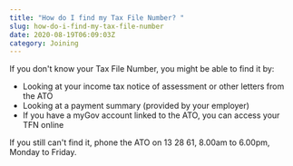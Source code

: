 ```yaml
---
title: "How do I find my Tax File Number? "
slug: how-do-i-find-my-tax-file-number
date: 2020-08-19T06:09:03Z
category: Joining 
---
```


If you don't know your Tax File Number, you might be able to find it by:

*   Looking at your income tax notice of assessment or other letters from the ATO
*   Looking at a payment summary (provided by your employer)
*   If you have a myGov account linked to the ATO, you can access your TFN online

If you still can't find it, phone the ATO on 13 28 61, 8.00am to 6.00pm, Monday to Friday.
